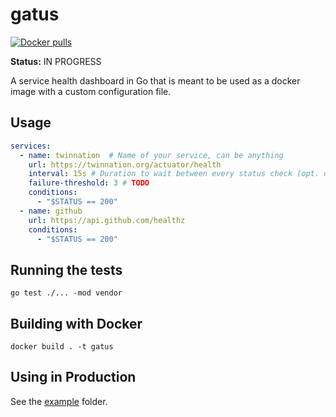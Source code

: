 # gatus

[![Docker pulls](https://img.shields.io/docker/pulls/twinproduction/gatus.svg)](https://cloud.docker.com/repository/docker/twinproduction/gatus)

**Status:** IN PROGRESS

A service health dashboard in Go that is meant to be used as a docker 
image with a custom configuration file.


## Usage

```yaml
services:
  - name: twinnation  # Name of your service, can be anything
    url: https://twinnation.org/actuator/health
    interval: 15s # Duration to wait between every status check (opt. default: 10s)
    failure-threshold: 3 # TODO
    conditions:
      - "$STATUS == 200"
  - name: github
    url: https://api.github.com/healthz
    conditions:
      - "$STATUS == 200"
```


## Running the tests

```
go test ./... -mod vendor
```


## Building with Docker

```
docker build . -t gatus
```


## Using in Production

See the [example](example) folder.
